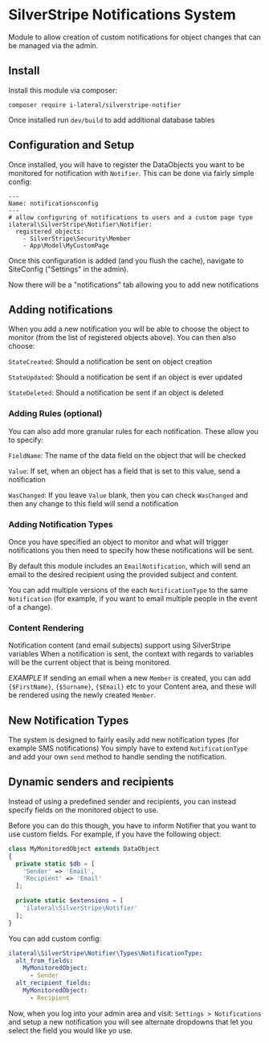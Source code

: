 # SilverStripe Notifications System

Module to allow creation of custom notifications for object
changes that can be managed via the admin.

## Install

Install this module via composer:

    composer require i-lateral/silverstripe-notifier

Once installed run `dev/build` to add additional database tables

## Configuration and Setup

Once installed, you will have to register the DataObjects you want
to be monitored for notification with `Notifier`. This can be done
via fairly simple config:

    ---
    Name: notificationsconfig
    ---
    # allow configuring of notifications to users and a custom page type
    ilateral\SilverStripe\Notifier\Notifier:
      registered_objects:
        - SilverStripe\Security\Member
        - App\Model\MyCustomPage

Once this configuration is added (and you flush the cache), navigate to
SiteConfig ("Settings" in the admin).

Now there will be a "notifications" tab allowing you to add new
notifications

## Adding notifications

When you add a new notification you will be able to choose the object
to monitor (from the list of registered objects above). You can then
also choose:

`StateCreated`: Should a notification be sent on object creation

`StateUpdated`: Should a notification be sent if an object is ever updated

`StateDeleted`: Should a notification be sent if an object is deleted

### Adding Rules (optional)

You can also add more granular rules for each notification. These allow you
to specify:

`FieldName`: The name of the data field on the object that will be checked

`Value`: If set, when an object has a field that is set to this value, send
         a notification

`WasChanged`: If you leave `Value` blank, then you can check `WasChanged` and
              then any change to this field will send a notification

### Adding Notification Types

Once you have specified an object to monitor and what will trigger notifications
you then need to specify how these notifications will be sent.

By default this module includes an `EmailNotification`, which will send an email
to the desired recipient using the provided subject and content.

You can add multiple versions of the each `NotificationType` to the same
`Notification` (for example, if you want to email multiple people in the event
of a change).

### Content Rendering

Notification content (and email subjects) support using SilverStripe variables
When a notification is sent, the context with regards to variables will be the
current object that is being monitored.

*EXAMPLE* If sending an email when a new `Member` is created, you can add
`{$FirstName}`, `{$Surname}`, `{$Email}` etc to your Content area, and these
will be rendered using the newly created `Member`.

## New Notification Types

The system is designed to fairly easily add new notification types (for example
SMS notifications) You simply have to extend `NotificationType` and add your own
`send` method to handle sending the notification.

## Dynamic senders and recipients

Instead of using a predefined sender and recipients, you can instead specify fields on the monitored object to use.

Before you can do this though, you have to inform Notifier
that you want to use custom fields. For example, if you have
the following object:

```php
class MyMonitoredObject extends DataObject
{
  private static $db = [
    'Sender' => 'Email',
    'Recipient' => 'Email'
  ];

  private static $extensions = [
    'ilateral\SilverStripe\Notifier'
  ];
}
```

You can add custom config:

```yml
ilateral\SilverStripe\Notifier\Types\NotificationType:
  alt_from_fields:
    MyMonitoredObject:
      - Sender
  alt_recipient_fields:
    MyMonitoredObject:
      - Recipient
```

Now, when you log into your admin area and visit:
`Settings > Notifications` and setup a new notification
you will see alternate dropdowns that let you select the
field you would like yo use.